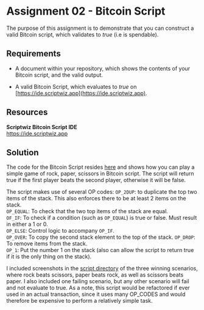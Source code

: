 # Assignment 02 - Bitcoin Script

The purpose of this assignment is to demonstrate that you can construct a valid Bitcoin script, which validates to *true* (i.e is spendable).

## Requirements

* A document within your repository, which shows the contents of your Bitcoin script, and the valid output.

* A valid Bitcoin Script, which evaluates to *true* on [https://ide.scriptwiz.app](https://ide.scriptwiz.app).

## Resources

**Scriptwiz Bitcoin Script IDE**  
https://ide.scriptwiz.app

## Solution
The code for the Bitcoin Script resides [here](https://github.com/rkbergsma/bergsy-bitcoin/blob/master/script/rock-paper-scissors.txt) and shows how you can play a simple game of rock, paper, scissors in Bitcoin script. The script will return true if the first player beats the second player, otherwise it will be false. 

The script makes use of several OP codes:
`OP_2DUP`: to duplicate the top two items of the stack. This also enforces there to be at least 2 items on the stack.  
`OP_EQUAL`: To check that the two top items of the stack are equal.  
`OF_IF`: To check if a condition (such as `OP_EQUAL`) is true or false. Must result in either a 1 or 0.  
`OP_ELSE`: Control logic to accompany `OP_IF`.  
`OP_OVER`: To copy the second stack element to the top of the stack.
`OP_DROP`: To remove items from the stack.  
`OP_1`: Put the number 1 on the stack (also can allow the script to return true if it is the only thing on the stack).  

I included screenshots in the [script directory](https://github.com/rkbergsma/bergsy-bitcoin/blob/master/script/) of the three winning scenarios, where rock beats scissors, paper beats rock, as well as scissors beats paper. I also included one failing scenario, but any other scenario will fail and not evaluate to true. As a note, this script would be refactored if ever used in an actual transaction, since it uses many OP_CODES and would therefore be expensive to perform a relatively simple task.